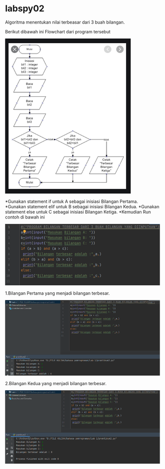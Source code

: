 # labspy02

Algoritma menentukan nilai terbeasar dari 3 buah bilangan.

Berikut dibawah ini Flowchart dari program tersebut

![screen 1](/gambar/screen1.png)

*Gunakan statement if untuk A sebagai inisiasi Bilangan Pertama. *Gunakan statement elif untuk B sebagai inisiasi Bilangan Kedua.
*Gunakan statement else untuk C sebagai inisiasi Bilangan Ketiga. *Kemudian Run  
contoh di bawah ini 

![screen 2](/gambar/screen2.png)

1.Bilangan Pertama yang menjadi bilangan terbesar.

![screen 3](/gambar/screen3.png)

2.Bilangan Kedua yang menjadi bilangan terbesar.

![screen 4](/gambar/screen4.png)